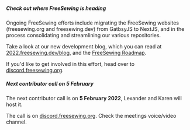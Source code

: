 ##### Check out where FreeSewing is heading

Ongoing FreeSewing efforts include migrating the FreeSewing websites (freesewing.org and freesewing.dev) from
GatbsyJS to NextJS, and in the process consolidating and streamlining our various repositories.

Take a look at our new development blog, which you can read at [2022.freesewing.dev/blog](https://2022.freesewing.dev/blog), and the [FreeSewing Roadmap](https://github.com/freesewing/freesewing/discussions/1278).

If you'd like to get involved in this effort, head over to [discord.freesewing.org](https://discord.freesewing.org/).

##### Next contributor call on 5 February

The next contributor call is on **5 February 2022**, Lexander and Karen will host it.

The call is on [discord.freesewing.org](https://discord.freesewing.org/).
Check the meetings voice/video channel.

